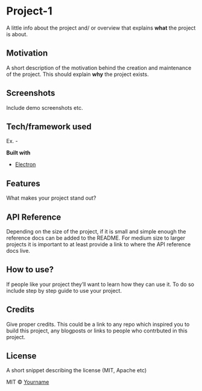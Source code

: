 # Project-1

A little info about the project and/ or overview that explains **what** the project is about.

## Motivation
A short description of the motivation behind the creation and maintenance of the project. This should explain **why** the project exists.
 
## Screenshots
Include demo screenshots etc.

## Tech/framework used
Ex. -

<b>Built with</b>
- [Electron](https://electron.atom.io)

## Features
What makes your project stand out?


## API Reference

Depending on the size of the project, if it is small and simple enough the reference docs can be added to the README. For medium size to larger projects it is important to at least provide a link to where the API reference docs live.


## How to use?
If people like your project they’ll want to learn how they can use it. To do so include step by step guide to use your project.


## Credits
Give proper credits. This could be a link to any repo which inspired you to build this project, any blogposts or links to people who contrbuted in this project. 


## License
A short snippet describing the license (MIT, Apache etc)

MIT © [Yourname]()
